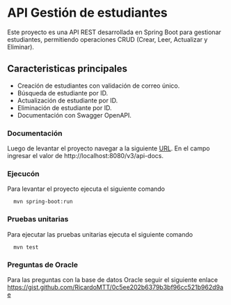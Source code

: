
# API Gestión de estudiantes

Este proyecto es una API REST desarrollada en Spring Boot para gestionar estudiantes, permitiendo operaciones CRUD (Crear, Leer, Actualizar y Eliminar).

## Caracteristicas principales

* Creación de estudiantes con validación de correo único.
* Búsqueda de estudiante por ID.
* Actualización de estudiante por ID.
* Eliminación de estudiante por ID.
* Documentación con Swagger OpenAPI.

### Documentación

Luego de levantar el proyecto navegar a la siguiente [URL](http://localhost:8080/webjars/swagger-ui/index.html ).
En el campo ingresar el valor de http://localhost:8080/v3/api-docs.

### Ejecucón

Para levantar el proyecto ejecuta el siguiente comando

```
  mvn spring-boot:run
```


### Pruebas unitarias

Para ejecutar las pruebas unitarias ejecuta el siguiente comando
```
  mvn test
```


### Preguntas de Oracle

Para las preguntas con la base de datos Oracle seguir el siguiente enlace https://gist.github.com/RicardoMTT/0c5ee202b6379b3bf96cc521b962d9ae

